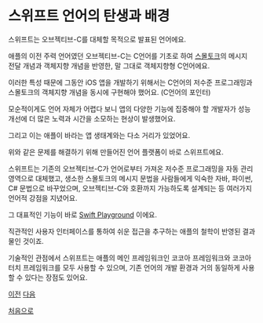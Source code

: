 # 스위프트 언어의 탄생과 배경

스위프트는 오브젝티브-C를 대체할 목적으로 발표된 언어에요.

애플의 이전 주력 언어였던 오브젝티브-C는 C언어를 기초로 하여 [스몰토크](https://github.com/MojitoBar/iOS-DeepDive/blob/main/Keywords/Smalltalk.md)의 메시지 전달 개념과 객체지향 개념을 반영한, 말 그대로 객체지향형 C언어에요.

이러한 특성 때문에 그동안 iOS 앱을 개발하기 위해서는 C언어의 저수준 프로그래밍과 스몰토크의 객체지향 개념을 동시에 구현해야 했어요. (C언어의 포인터)

모순적이게도 언어 자체가 어렵다 보니 앱의 다양한 기능에 집중해야 할 개발자가 성능 개선에 더 많은 노력과 시간을 소모하는 현상이 발생했어요.

그리고 이는 애플이 바라는 앱 생태계와는 다소 거리가 있었어요.

위와 같은 문제를 해결하기 위해 만들어진 언어 플랫폼이 바로 스위프트에요.

스위프트는 기존의 오브젝티브-C가 언어로부터 가져온 저수준 프로그래밍을 자동 관리 영역으로 대체했고, 생소한 스몰토크의 메시지 문법을 사람들에게 익숙한 자바, 파이썬, C# 문법으로 바꾸었으며, 오브젝티브-C와 호환까지 가능하도록 설계되는 등 여러가지 언어적 강점을 지녔어요.

그 대표적인 기능이 바로 [Swift Playground](https://www.apple.com/kr/swift/playgrounds/) 이에요.

직관적인 사용자 인터페이스를 통하여 쉬운 접근을 추구하는 애플의 철학이 반영된 결과물인 것이죠.

기술적인 관점에서 스위프트는 애플의 메인 프레임워크인 코코아 프레임워크와 코코아 터치 프레임워크를 모두 사용할 수 있으며, 기존 언어의 개발 환경과 거의 동일하게 사용할 수 있다는 장점도 있어요.

[이전](https://github.com/MojitoBar/iOS-DeepDive/blob/main/%EA%BC%BC%EA%BC%BC%ED%95%9C_%EC%9E%AC%EC%9D%80%EC%94%A8%EC%9D%98_Swift_%EB%AC%B8%EB%B2%95%ED%8E%B8/1.md)
[다음](https://github.com/MojitoBar/iOS-DeepDive/blob/main/%EA%BC%BC%EA%BC%BC%ED%95%9C_%EC%9E%AC%EC%9D%80%EC%94%A8%EC%9D%98_Swift_%EB%AC%B8%EB%B2%95%ED%8E%B8/1.2.md)

[처음으로](https://github.com/MojitoBar/iOS-DeepDive/blob/main/%EA%BC%BC%EA%BC%BC%ED%95%9C_%EC%9E%AC%EC%9D%80%EC%94%A8%EC%9D%98_Swift_%EB%AC%B8%EB%B2%95%ED%8E%B8/README.md)
